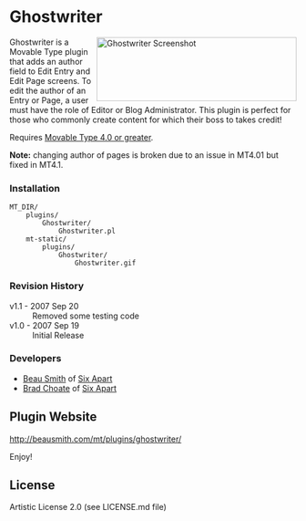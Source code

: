 # Ghostwriter

<img src="http://github.com/beausmith/mt-plugin-ghostwriter/raw/02cac265f3aef9c5c40d84e4872bbe825b1f7955/screenshot.png" alt="Ghostwriter Screenshot" width="351" height="112" style="float: right" />

Ghostwriter is a Movable Type plugin that adds an author field to Edit Entry and Edit Page screens.
To edit the author of an Entry or Page, a user must have the role of Editor or Blog Administrator.
This plugin is perfect for those who commonly create content for which their boss to takes credit!

Requires [Movable Type 4.0 or greater](http://www.movabletype.com).

**Note:** changing author of pages is broken due to an issue in MT4.01 but fixed in MT4.1.

### Installation

    MT_DIR/
        plugins/
            Ghostwriter/
                Ghostwriter.pl
        mt-static/
            plugins/
                Ghostwriter/
                    Ghostwriter.gif

### Revision History

<dl>
    <dt>v1.1 - 2007 Sep 20</dt>
    <dd>Removed some testing code</dd>
    <dt>v1.0 - 2007 Sep 19</dt>
    <dd>Initial Release</dd>
</dl>

### Developers

* [Beau Smith](http://beausmith.com) of [Six Apart](http://www.sixapart.com)
* [Brad Choate](http://bradchoate.com) of [Six Apart](http://www.sixapart.com)


## Plugin Website

<http://beausmith.com/mt/plugins/ghostwriter/>

Enjoy!

## License

Artistic License 2.0 (see LICENSE.md file)

